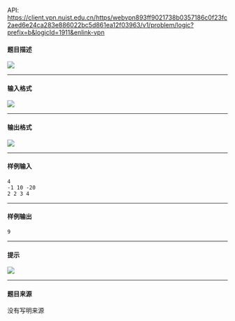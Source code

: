 API: https://client.vpn.nuist.edu.cn/https/webvpn893ff9021738b0357186c0f23fc2aed6e24ca283e886022bc5d861ea12f03963/v1/problem/logic?prefix=b&logicId=1911&enlink-vpn

#### 题目描述

![](../file/1911_0.jpg)

---

#### 输入格式

![](../file/1911_0.jpg)

---

#### 输出格式

![](../file/1911_0.jpg)

---

#### 样例输入
```
4 
-1 10 -20 
2 2 3 4 
```

---

#### 样例输出
```
9
```

---

#### 提示

![](../file/1911_0.jpg)

---

#### 题目来源

没有写明来源